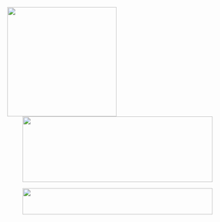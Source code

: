 <div>
<img width="250" height="250" src="cat.gif" align="left" >
<p align="center"><image width="435" height="150" src="https://readme-typing-svg.herokuapp.com?font=Fira+Code&size=25&pause=0&multiline=true&random=false&width=435&center=true&lines=My+name+is+Nguyen+Thanh+Son; ;sowntee%40dev">
<p align="center"><image width="435" height="60" src="https://readme-typing-svg.herokuapp.com?font=Fira+Code&size=14&color=F7F7F7&pause=1000&random=false&width=435&lines=Studying+at+Posts+%26+Telecoms+Institute+of+Technology">
<br>
</div>
